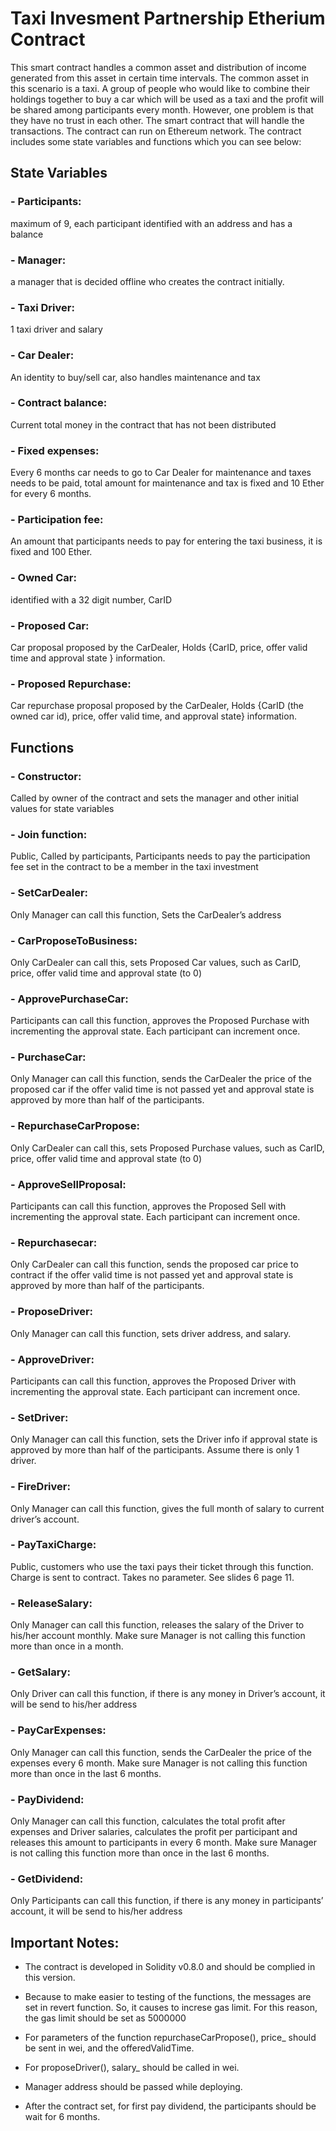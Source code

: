 # Taxi Invesment Partnership Etherium Contract
This smart contract handles a common asset and distribution of income generated from this asset in certain time intervals. The common asset in this scenario is a taxi.
A group of people who would like to  combine their holdings together to buy a car which will be used as a taxi and the profit will be shared
among participants every month. However, one problem is that they have no trust in each other. The smart contract that will handle the transactions. The contract can run on Ethereum network. The contract includes some state variables and functions which you can see below:
## State Variables
### - Participants: 
maximum of 9, each participant identified with an address and has a balance
### - Manager: 
a manager that is decided offline who creates the contract initially.
### - Taxi Driver: 
1 taxi driver and salary
### - Car Dealer: 
An identity to buy/sell car, also handles maintenance and tax
### - Contract balance: 
Current total money in the contract that has not been distributed
### - Fixed expenses: 
Every 6 months car needs to go to Car Dealer for maintenance and taxes needs to be
paid, total amount for maintenance and tax is fixed and 10 Ether for every 6 months.
### - Participation fee:
An amount that participants needs to pay for entering the taxi business, it is fixed and
100 Ether.
### - Owned Car: 
identified with a 32 digit number, CarID
### - Proposed Car: 
Car proposal proposed by the CarDealer, Holds {CarID, price, offer valid time and approval
state } information.
### - Proposed Repurchase: 
Car repurchase proposal proposed by the CarDealer, Holds {CarID (the owned
car id), price, offer valid time, and approval state} information.

## Functions
### - Constructor:
Called by owner of the contract and sets the manager and other initial values for state variables
### - Join function:
Public, Called by participants, Participants needs to pay the participation fee set in the contract to be a
member in the taxi investment
### - SetCarDealer:
Only Manager can call this function, Sets the CarDealer’s address
### - CarProposeToBusiness:
Only CarDealer can call this, sets Proposed Car values, such as CarID, price, offer valid time and
approval state (to 0)
### - ApprovePurchaseCar:
Participants can call this function, approves the Proposed Purchase with incrementing the approval
state. Each participant can increment once.
### - PurchaseCar:
Only Manager can call this function, sends the CarDealer the price of the proposed car if the offer valid
time is not passed yet and approval state is approved by more than half of the participants.
### - RepurchaseCarPropose:
Only CarDealer can call this, sets Proposed Purchase values, such as CarID, price, offer valid time and
approval state (to 0)
### - ApproveSellProposal:
Participants can call this function, approves the Proposed Sell with incrementing the approval state.
Each participant can increment once.
### - Repurchasecar:
Only CarDealer can call this function, sends the proposed car price to contract if the offer valid time is
not passed yet and approval state is approved by more than half of the participants.
### - ProposeDriver:
Only Manager can call this function, sets driver address, and salary.
### - ApproveDriver:
Participants can call this function, approves the Proposed Driver with incrementing the approval state.
Each participant can increment once.
### - SetDriver:
Only Manager can call this function, sets the Driver info if approval state is approved by more than half
of the participants. Assume there is only 1 driver.
### - FireDriver:
Only Manager can call this function, gives the full month of salary to current driver’s account.
### - PayTaxiCharge:
Public, customers who use the taxi pays their ticket through this function. Charge is sent to contract.
Takes no parameter. See slides 6 page 11.
### - ReleaseSalary:
Only Manager can call this function, releases the salary of the Driver to his/her account monthly. Make
sure Manager is not calling this function more than once in a month.
### - GetSalary:
Only Driver can call this function, if there is any money in Driver’s account, it will be send to his/her
address
### - PayCarExpenses:
Only Manager can call this function, sends the CarDealer the price of the expenses every 6 month.
Make sure Manager is not calling this function more than once in the last 6 months.
### - PayDividend:
Only Manager can call this function, calculates the total profit after expenses and Driver salaries,
calculates the profit per participant and releases this amount to participants in every 6 month. Make sure
Manager is not calling this function more than once in the last 6 months.
### - GetDividend:
Only Participants can call this function, if there is any money in participants’ account, it will be send to
his/her address
## Important Notes:

- The contract is developed in Solidity v0.8.0 and should be complied in this version.

- Because to make easier to testing of the functions, the messages are set in revert
function. So, it causes to increse gas limit. For this reason, the gas limit should be set as 5000000

- For parameters of the function repurchaseCarPropose(), price_ should be sent in
	  wei, and the offeredValidTime.

- For proposeDriver(), salary_ should be called in wei.

- Manager address should be passed while deploying.

- After the contract set, for first pay dividend, the participants should be wait for 6 months.
